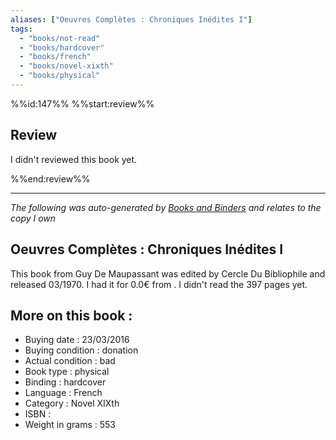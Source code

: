 ```yaml
---
aliases: ["Oeuvres Complètes : Chroniques Inédites I"] 
tags: 
  - "books/not-read" 
  - "books/hardcover" 
  - "books/french"
  - "books/novel-xixth"
  - "books/physical"
---
```

%%id:147%%
%%start:review%%
## Review
I didn't reviewed this book yet. 

%%end:review%%

---
_The following was auto-generated by [Books and Binders](Books%20and%20Binders.md) and relates to the copy I own_
## Oeuvres Complètes : Chroniques Inédites I
This book from Guy De Maupassant was edited by Cercle Du Bibliophile and released 03/1970. I had it for 0.0€ from . I didn't read the 397 pages yet.

## More on this book :
- Buying date : 23/03/2016
- Buying condition : donation
- Actual condition : bad
- Book type : physical
- Binding : hardcover
- Language : French
- Category : Novel XIXth
- ISBN : 
- Weight in grams : 553
